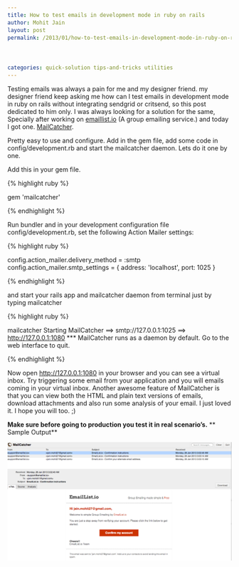 ```yaml
---
title: How to test emails in development mode in ruby on rails
author: Mohit Jain
layout: post
permalink: /2013/01/how-to-test-emails-in-development-mode-in-ruby-on-rails/



categories: quick-solution tips-and-tricks utilities
---
```


Testing emails was always a pain for me and my designer friend. my designer friend keep asking me how can I test emails in development mode in ruby on rails without integrating sendgrid or critsend, so this post dedicated to him only.
I was always looking for a solution for the same, Specially after working on [emaillist.io][1] (A group emailing service.) and today I got one. [MailCatcher][2].

 [1]: http://emaillist.io/?utm_source=codebeerstartups&utm_medium=blogpost&utm_campaign=codebeerstartups
 [2]: http://mailcatcher.me/

Pretty easy to use and configure. Add in the gem file, add some code in config/development.rb and start the mailcatcher daemon. Lets do it one by one.

Add this in your gem file.
<!--more-->

{% highlight ruby %}

gem 'mailcatcher'

{% endhighlight %}

Run bundler and in your development configuration file config/development.rb, set the following Action Mailer settings:

{% highlight ruby %}

config.action_mailer.delivery_method = :smtp
config.action_mailer.smtp_settings = { address: 'localhost', port: 1025 }

{% endhighlight %}

and start your rails app and mailcatcher daemon from terminal just by typing mailcatcher

{% highlight ruby %}

mailcatcher
Starting MailCatcher
==> smtp://127.0.0.1:1025
==> http://127.0.0.1:1080
*** MailCatcher runs as a daemon by default. Go to the web interface to quit.

{% endhighlight %}

Now open http://127.0.0.1:1080 in your browser and you can see a virtual inbox. Try triggering some email from your application and you will emails coming in your virtual inbox.
Another awesome feature of MailCatcher is that you can view both the HTML and plain text versions of emails, download attachments and also run some analysis of your email. I just loved it. I hope you will too. ;)

**Make sure before going to production you test it in real scenario’s.**
**
Sample Output**

![How to test emails in development mode in ruby on rails and run tests for various devices like iphone, ipad, blackberry etc.](/wp-content/uploads/2013/01/How-to-test-emails-in-development-mode-in-ruby-on-rails.png?fit=1266,669)
